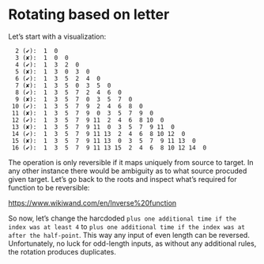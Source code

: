 # Rotating based on letter

Let’s start with a visualization:

```
  2 (✔):  1  0
  3 (✘):  1  0  0
  4 (✔):  1  3  2  0
  5 (✘):  1  3  0  3  0
  6 (✔):  1  3  5  2  4  0
  7 (✘):  1  3  5  0  3  5  0
  8 (✔):  1  3  5  7  2  4  6  0
  9 (✘):  1  3  5  7  0  3  5  7  0
 10 (✔):  1  3  5  7  9  2  4  6  8  0
 11 (✘):  1  3  5  7  9  0  3  5  7  9  0
 12 (✔):  1  3  5  7  9 11  2  4  6  8 10  0
 13 (✘):  1  3  5  7  9 11  0  3  5  7  9 11  0
 14 (✔):  1  3  5  7  9 11 13  2  4  6  8 10 12  0
 15 (✘):  1  3  5  7  9 11 13  0  3  5  7  9 11 13  0
 16 (✔):  1  3  5  7  9 11 13 15  2  4  6  8 10 12 14  0
```

The operation is only reversible if it maps uniquely from source to target. In any other instance
there would be ambiguity as to what source procuded given target. Let’s go back to the roots
and inspect what’s required for function to be reversible:

https://www.wikiwand.com/en/Inverse%20function

So now, let’s change the harcdoded `plus one additional time if the index was at least 4`
to `plus one additional time if the index was at after the half-point`. This way any input
of even length can be reversed. Unfortunately, no luck for odd-length inputs, as without
any additional rules, the rotation produces duplicates.
